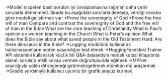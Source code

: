 →Model nispeten basit soruları iyi cevaplamasına rağmen daha çetin sorularla denenmedi. Sırada bu aşağıdaki sorularla deneyip, verdiği cevaba göre modeli geliştirmek var:
*Prove the sovereignty of God
*Prove the free will of man
Compare and contrast the sovereignty of God and the free will of man in the Bible
What are the core teaching of Christianity
What is Paul’s opinion on women teaching in the Church
What is Peter’s opinion
What does the Bible say about what saved people in the Old Testament
Hard: Are there dinosaurs in the Bible?
→Logging modülünü kullanarak halüsinasyonların neden yaşandığını test etmek
→HuggingFace’deki Trainer API sistemini kullanarak küçük bir Q&A datasetiyle modeli kutsal kitap/onla alakalı sorulara etkili cevap vermek doğrultusunda eğitmek
→MPNet aracılığıyla çoklu dil seçeneği getirmek/getirmek mümkün mü araştırmak
→Gradio yardımıyla kullanıcı uyumlu bir grafik arayüz kurmak
